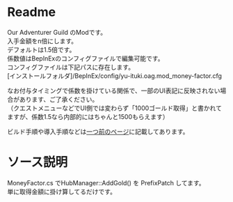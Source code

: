 # Readme
Our Adventurer Guild のModです。  
入手金額をn倍にします。  
デフォルトは1.5倍です。  
係数値はBepInExのコンフィグファイルで編集可能です。  
コンフィグファイルは下記パスに存在します。  
[インストールフォルダ]/BepInEx/config/yu-ituki.oag.mod_money-factor.cfg

なお付与タイミングで係数を掛けている関係で、一部のUI表記に反映されない場合があります、ご了承ください。  
（クエストメニューなどでUI側では変わらず「1000ゴールド取得」と書かれてますが、係数1.5なら内部的にはちゃんと1500もらえます）  

ビルド手順や導入手順などは[一つ前のページ](https://github.com/yu-ituki/Mod_OurAdventurerGuild)に記載してあります。  


# ソース説明
MoneyFactor.cs でHubManager::AddGold() を PrefixPatch してます。  
単に取得金額に掛け算してるだけです。  

